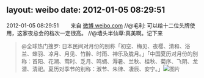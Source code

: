 layout: weibo
date: 2012-01-05 08:29:51
---
2012-01-05 08:29:51  &nbsp;&nbsp;&nbsp;&nbsp;&nbsp;&nbsp; 来自 <a href="http://weibo.com/" rel="nofollow">微博 weibo.com</a>
//@毛利: 可以给十二位头牌使用，这家夜总会的档次一定很高。 //@墙头半仙草:真美啊。记下来
>  @全球热门搜罗: 日本民间对月份的别称「初空、梅见、夜樱、清和、浴兰、蝉羽、凉月、月见、竹醉、时雨、神乐及胧月。」「中国夏历对月份的别称：首阳、花潮、莺时、乏月、鸣蜩、溽暑、兰秋、桂秋、菊序、飞阴、龙潜、清祀。夏历对季节的别称：淑节、朱律、凄辰、安宁。」     ​​​
>  ![图片](https://ww4.sinaimg.cn/large/67bf1bb2jw1dop50qx7e3j.jpg)
